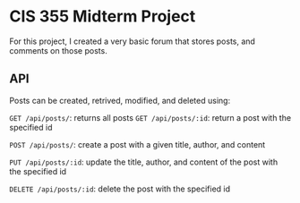 # CIS 355 Midterm Project
For this project, I created a very basic forum that stores posts, and comments on those posts. 

## API
Posts can be created, retrived, modified, and deleted using:

`GET /api/posts/`: returns all posts
`GET /api/posts/:id`: return a post with the specified id

`POST /api/posts/`: create a post with a given title, author, and content

`PUT /api/posts/:id`: update the title, author, and content of the post with the specified id

`DELETE /api/posts/:id`: delete the post with the specified id
